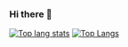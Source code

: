 ### Hi there 👋

<!--
**judalabs/judalabs** is a ✨ _special_ ✨ repository because its `README.md` (this file) appears on your GitHub profile.

Here are some ideas to get you started:

- 🔭 I’m currently working on ...
- 🌱 I’m currently learning ...
- 👯 I’m looking to collaborate on ...
- 🤔 I’m looking for help with ...
- 💬 Ask me about ...
- 📫 How to reach me: ...
- 😄 Pronouns: ...
- ⚡ Fun fact: ...
-->
[![Top lang stats](https://github-readme-stats.vercel.app/api?username=judalabs)](https://github.com/judalabs)
[![Top Langs](https://github-readme-stats-git-masterrstaa-rickstaa.vercel.app/api/top-langs/?username=judalabs)](https://github.com/judalabs/)

